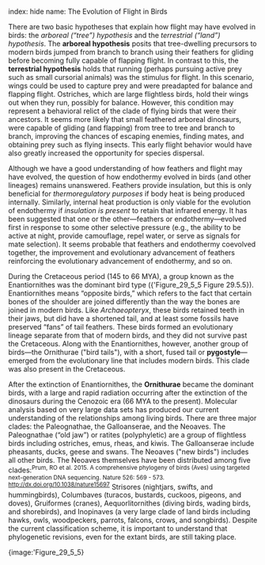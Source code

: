 index: hide
name: The Evolution of Flight in Birds

There are two basic hypotheses that explain how flight may have evolved in birds: the  *arboreal (“tree”) hypothesis* and the  *terrestrial (“land”) hypothesis*. The  **arboreal hypothesis** posits that tree-dwelling precursors to modern birds jumped from branch to branch using their feathers for gliding before becoming fully capable of flapping flight. In contrast to this, the  **terrestrial hypothesis** holds that running (perhaps pursuing active prey such as small cursorial animals) was the stimulus for flight. In this scenario, wings could be used to capture prey and were preadapted for balance and flapping flight. Ostriches, which are large flightless birds, hold their wings out when they run, possibly for balance. However, this condition may represent a behavioral relict of the clade of flying birds that were their ancestors. It seems more likely that small feathered arboreal dinosaurs, were capable of gliding (and flapping) from tree to tree and branch to branch, improving the chances of escaping enemies, finding mates, and obtaining prey such as flying insects. This early flight behavior would have also greatly increased the opportunity for species dispersal.

Although we have a good understanding of how feathers and flight may have evolved, the question of how endothermy evolved in birds (and other lineages) remains unanswered. Feathers provide insulation, but this is only beneficial for  *thermoregulatory purposes* if body heat is being produced internally. Similarly, internal heat production is only viable for the evolution of endothermy if  *insulation is present* to retain that infrared energy. It has been suggested that one or the other—feathers or endothermy—evolved first in response to some other selective pressure (e.g., the ability to be active at night, provide camouflage, repel water, or serve as signals for mate selection). It seems probable that feathers and endothermy coevolved together, the improvement and evolutionary advancement of feathers reinforcing the evolutionary advancement of endothermy, and so on.

During the Cretaceous period (145 to 66 MYA), a group known as the Enantiornithes was the dominant bird type ({'Figure_29_5_5 Figure 29.5.5}). Enantiornithes means “opposite birds,” which refers to the fact that certain bones of the shoulder are joined differently than the way the bones are joined in modern birds. Like  *Archaeopteryx*, these birds retained teeth in their jaws, but did have a shortened tail, and at least some fossils have preserved “fans” of tail feathers. These birds formed an evolutionary lineage separate from that of modern birds, and they did not survive past the Cretaceous. Along with the Enantiornithes, however, another group of birds—the Ornithurae ("bird tails"), with a short, fused tail or  **pygostyle**—emerged from the evolutionary line that includes modern birds. This clade was also present in the Cretaceous.

After the extinction of Enantiornithes, the  **Ornithurae** became the dominant birds, with a large and rapid radiation occurring after the extinction of the dinosaurs during the Cenozoic era (66 MYA to the present). Molecular analysis based on very large data sets has produced our current understanding of the relationships among living birds. There are three major clades: the Paleognathae, the Galloanserae, and the Neoaves. The Paleognathae (“old jaw”) or ratites (polyphyletic) are a group of flightless birds including ostriches, emus, rheas, and kiwis. The Galloanserae include pheasants, ducks, geese and swans. The Neoaves ("new birds") includes all other birds. The Neoaves themselves have been distributed among five clades:<sup>Prum, RO et al. 2015. A comprehensive phylogeny of birds (Aves) using targeted next-generation DNA sequencing. Nature 526: 569 - 573. http://dx.doi.org/10.1038/nature15697</sup> Strisores (nightjars, swifts, and hummingbirds), Columbaves (turacos, bustards, cuckoos, pigeons, and doves), Gruiformes (cranes), Aequorlitornithes (diving birds, wading birds, and shorebirds), and Inopinaves (a very large clade of land birds including hawks, owls, woodpeckers, parrots, falcons, crows, and songbirds). Despite the current classification scheme, it is important to understand that phylogenetic revisions, even for the extant birds, are still taking place.


{image:'Figure_29_5_5}
        
